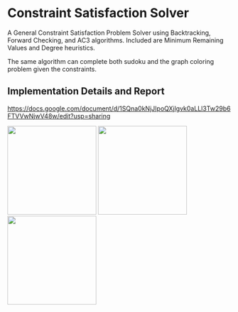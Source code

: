 # Constraint Satisfaction Solver
A General Constraint Satisfaction Problem Solver using Backtracking, Forward Checking, and AC3 algorithms. Included are Minimum Remaining Values and Degree heuristics.

The same algorithm can complete both sudoku and the graph coloring problem given the constraints.

## Implementation Details and Report

https://docs.google.com/document/d/1SQna0kNjJIpoQXjlgvk0aLLl3Tw29b6FTVVwNjwV48w/edit?usp=sharing

<img src="https://o.quizlet.com/07c4l1gLUrUqVSCoFtMlSg.png" height="200px"> <img src="https://www.preprints.org/img/dyn_abstract_figures/2018/05/c1c5d5dca13ea16039306d2e2f88852c/graphical.v1.png" height="200px"> <img src="https://upload.wikimedia.org/wikipedia/commons/thumb/e/e0/Sudoku_Puzzle_by_L2G-20050714_standardized_layout.svg/1200px-Sudoku_Puzzle_by_L2G-20050714_standardized_layout.svg.png" height="200px" width="200px">
